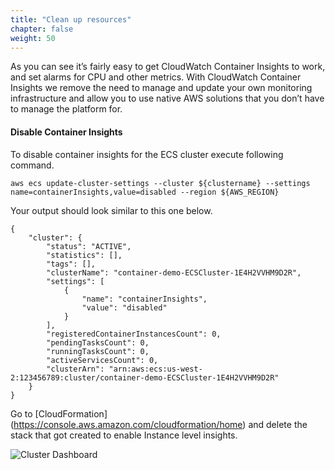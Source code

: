 ```yaml
---
title: "Clean up resources"
chapter: false
weight: 50
---
```


As you can see it’s fairly easy to get CloudWatch Container Insights to work, and set alarms for CPU and other metrics. With CloudWatch Container Insights we remove the need to manage and update your own monitoring infrastructure and allow you to use native AWS solutions that you don’t have to manage the platform for.

#### Disable Container Insights
To disable container insights for the ECS cluster execute following command.

```
aws ecs update-cluster-settings --cluster ${clustername} --settings name=containerInsights,value=disabled --region ${AWS_REGION}
```
Your output should look similar to this one below.

```
{
    "cluster": {
        "status": "ACTIVE", 
        "statistics": [], 
        "tags": [], 
        "clusterName": "container-demo-ECSCluster-1E4H2VVHM9D2R", 
        "settings": [
            {
                "name": "containerInsights", 
                "value": "disabled"
            }
        ], 
        "registeredContainerInstancesCount": 0, 
        "pendingTasksCount": 0, 
        "runningTasksCount": 0, 
        "activeServicesCount": 0, 
        "clusterArn": "arn:aws:ecs:us-west-2:123456789:cluster/container-demo-ECSCluster-1E4H2VVHM9D2R"
    }
}
```
Go to [CloudFormation] (https://console.aws.amazon.com/cloudformation/home) and delete the stack that got created to enable Instance level insights.

![Cluster Dashboard](/images/ContainerInsights29.png)


